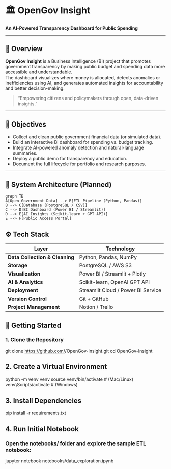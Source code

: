 # 🏛️ OpenGov Insight  
**An AI-Powered Transparency Dashboard for Public Spending**

---

## 📘 Overview
**OpenGov Insight** is a Business Intelligence (BI) project that promotes government transparency by making public budget and spending data more accessible and understandable.  
The dashboard visualizes where money is allocated, detects anomalies or inefficiencies using AI, and generates automated insights for accountability and better decision-making.

> “Empowering citizens and policymakers through open, data-driven insights.”

---

## 🎯 Objectives
- Collect and clean public government financial data (or simulated data).  
- Build an interactive BI dashboard for spending vs. budget tracking.  
- Integrate AI-powered anomaly detection and natural-language summaries.  
- Deploy a public demo for transparency and education.  
- Document the full lifecycle for portfolio and research purposes.

---

## 🧱 System Architecture (Planned)
```mermaid
graph TD
A[Open Government Data] --> B[ETL Pipeline (Python, Pandas)]
B --> C[Database (PostgreSQL / CSV)]
C --> D[BI Dashboard (Power BI / Streamlit)]
D --> E[AI Insights (Scikit-learn + GPT API)]
E --> F[Public Access Portal]
```

##  ⚙️ Tech Stack
| Layer                          | Technology                         |
| ------------------------------ | ---------------------------------- |
| **Data Collection & Cleaning** | Python, Pandas, NumPy              |
| **Storage**                    | PostgreSQL / AWS S3                |
| **Visualization**              | Power BI / Streamlit + Plotly      |
| **AI & Analytics**             | Scikit-learn, OpenAI GPT API       |
| **Deployment**                 | Streamlit Cloud / Power BI Service |
| **Version Control**            | Git + GitHub                       |
| **Project Management**         | Notion / Trello                    |


## 🚀 Getting Started
### 1. Clone the Repository
git clone https://github.com/<your-username>/OpenGov-Insight.git
cd OpenGov-Insight

## 2. Create a Virtual Environment
python -m venv venv
source venv/bin/activate   # (Mac/Linux)
venv\Scripts\activate      # (Windows)


## 3. Install Dependencies
pip install -r requirements.txt


## 4. Run Initial Notebook
### Open the notebooks/ folder and explore the sample ETL notebook:
jupyter notebook notebooks/data_exploration.ipynb
